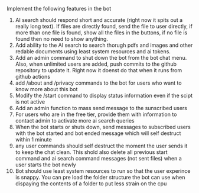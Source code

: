Implement the following features in the bot
1. AI search should respond short and accurate (right now it spits out a really long text). If files are directly found, send the file to user directly, if more than one file is found, show all the files in the buttons, if no file is found then no need to show anything.
2. Add ability to the AI search to search thorugh pdfs and images and other redable documents using least system resources and ai tokens.
3. Add an admin command to shut down the bot from the bot chat menu. Also, when unlimited users are added, push commits to the github repository to update it. Right now it doenst do that when it runs from github actions
4. add /about and /privacy commands to the bot for users who want to know more about this bot
5. Modify the /start command to display status information even if the scipt is not active
6. Add an admin function to mass send message to the sunscribed users
7. For users who are in the free tier, provide them with information to contact admin to activate more ai search queries
8. When the bot starts or shuts down, send messages to subscribed users with the bot started and bot ended message which will self destruct within 1 minute
9. any user commands should self destruct the moment the user sends it to keep the chat clean. This shold also delete all previous start command and ai search command messages (not sent files) when a user starts the bot newly
10. Bot should use least system resources to run so that the user experince is snappy. You can pre load the folder structure the bot can use when dispaying the contents of a folder to put less strain on the cpu